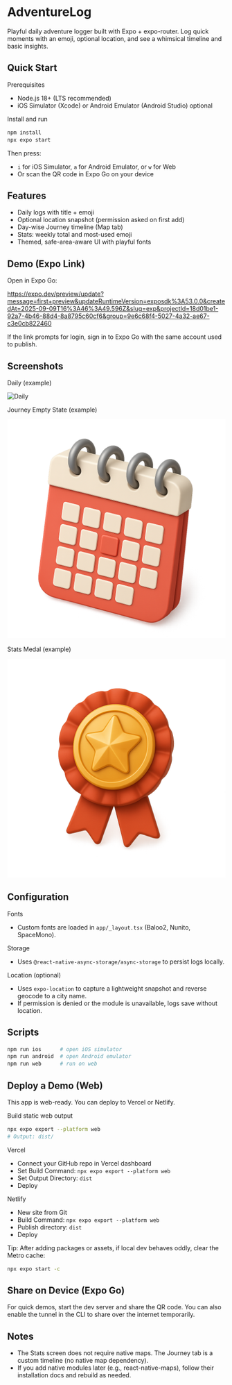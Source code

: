 # AdventureLog

Playful daily adventure logger built with Expo + expo-router. Log quick moments with an emoji, optional location, and see a whimsical timeline and basic insights.

## Quick Start

Prerequisites
- Node.js 18+ (LTS recommended)
- iOS Simulator (Xcode) or Android Emulator (Android Studio) optional

Install and run
```bash
npm install
npx expo start
```
Then press:
- `i` for iOS Simulator, `a` for Android Emulator, or `w` for Web
- Or scan the QR code in Expo Go on your device

## Features
- Daily logs with title + emoji
- Optional location snapshot (permission asked on first add)
- Day-wise Journey timeline (Map tab)
- Stats: weekly total and most-used emoji
- Themed, safe-area-aware UI with playful fonts

## Demo (Expo Link)

Open in Expo Go:

https://expo.dev/preview/update?message=first+preview&updateRuntimeVersion=exposdk%3A53.0.0&createdAt=2025-09-09T16%3A46%3A49.596Z&slug=exp&projectId=18d01be1-92a7-4b46-88d4-8a8795c60cf6&group=9e6c68f4-5027-4a32-ae67-c3e0cb822460

If the link prompts for login, sign in to Expo Go with the same account used to publish.

## Screenshots

Daily (example)

![Daily](assets/images/mountain-bike-cuate.png)

Journey Empty State (example)

![Journey Empty](assets/images/calender.png)

Stats Medal (example)

![Stats](assets/images/medal.png)

## Configuration

Fonts
- Custom fonts are loaded in `app/_layout.tsx` (Baloo2, Nunito, SpaceMono).

Storage
- Uses `@react-native-async-storage/async-storage` to persist logs locally.

Location (optional)
- Uses `expo-location` to capture a lightweight snapshot and reverse geocode to a city name.
- If permission is denied or the module is unavailable, logs save without location.

## Scripts
```bash
npm run ios      # open iOS simulator
npm run android  # open Android emulator
npm run web      # run on web
```

## Deploy a Demo (Web)

This app is web-ready. You can deploy to Vercel or Netlify.

Build static web output
```bash
npx expo export --platform web
# Output: dist/
```

Vercel
- Connect your GitHub repo in Vercel dashboard
- Set Build Command: `npx expo export --platform web`
- Set Output Directory: `dist`
- Deploy

Netlify
- New site from Git
- Build Command: `npx expo export --platform web`
- Publish directory: `dist`
- Deploy

Tip: After adding packages or assets, if local dev behaves oddly, clear the Metro cache:
```bash
npx expo start -c
```

## Share on Device (Expo Go)
For quick demos, start the dev server and share the QR code. You can also enable the tunnel in the CLI to share over the internet temporarily.

## Notes
- The Stats screen does not require native maps. The Journey tab is a custom timeline (no native map dependency).
- If you add native modules later (e.g., react-native-maps), follow their installation docs and rebuild as needed.
